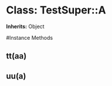 # Class: TestSuper::A
**Inherits:** Object
    




#Instance Methods
## tt(aa) [](#method-i-tt)

## uu(a) [](#method-i-uu)

